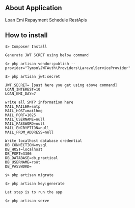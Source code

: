 

## About Application

Loan Emi Repayment Schedule RestApis


## How to install 
    
    

    $> Composer Install

    Generate JWT SCRET using below command

    $> php artisan vendor:publish --provider="Tymon\JWTAuth\Providers\LaravelServiceProvider"
    
    $> php artisan jwt:secret

    JWT_SECRET= [past here you get using above command]
    LOAN_INTEREST=10
    LOAN_EMI_DAY=7
    
    write all SMTP information here 
    MAIL_MAILER=smtp
    MAIL_HOST=mailhog
    MAIL_PORT=1025
    MAIL_USERNAME=null
    MAIL_PASSWORD=null
    MAIL_ENCRYPTION=null
    MAIL_FROM_ADDRESS=null

    Write localhost database credential
    DB_CONNECTION=mysql
    DB_HOST=localhost
    DB_PORT=3306
    DB_DATABASE=db_practical
    DB_USERNAME=root
    DB_PASSWORD=
    
    $> php artisan migrate

    $> php artisan key:generate

    Lat step is to run the app

    $> php artisan serve
